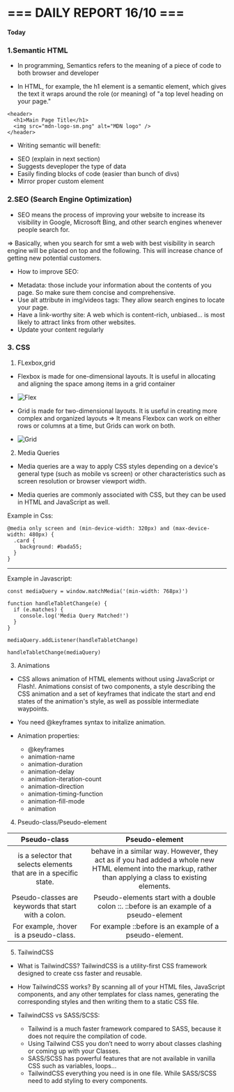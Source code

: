 # === DAILY REPORT 16/10 ===

**Today**

### 1.Semantic HTML

- In programming, Semantics refers to the meaning of a piece of code to both browser and developer

- In HTML, for example, the h1 element is a semantic element, which gives the text it wraps around the role (or meaning) of "a top level heading on your page."

```
<header>
  <h1>Main Page Title</h1>
  <img src="mdn-logo-sm.png" alt="MDN logo" />
</header>
```

- Writing semantic will benefit:

* SEO (explain in next section)
* Suggests deveploper the type of data
* Easily finding blocks of code (easier than bunch of divs)
* Mirror proper custom element

### 2.SEO (Search Engine Optimization)

- SEO means the process of improving your website to increase its visibility in Google, Microsoft Bing, and other search engines whenever people search for.

=> Basically, when you search for smt a web with best visibility in search engine will be placed on top and the following. This will increase chance of getting new potential customers.

- How to improve SEO:

* Metadata: those include your information about the contents of you page. So make sure them concise and comprehensive.
* Use alt attribute in img/videos tags: They allow search engines to locate your page.
* Have a link-worthy site: A web which is content-rich, unbiased... is most likely to attract links from other websites.
* Update your content regularly

### 3. CSS

1. FLexbox,grid

- Flexbox is made for one-dimensional layouts. It is useful in allocating and aligning the space among items in a grid container

- ![Flex](https://www.simplilearn.com/ice9/free_resources_article_thumb/flex-lay.jpg)

- Grid is made for two-dimensional layouts. It is useful in creating more complex and organized layouts
  => It means Flexbox can work on either rows or columns at a time, but Grids can work on both.

- ![Grid](https://www.simplilearn.com/ice9/free_resources_article_thumb/grid_lay.jpg)

2. Media Queries

- Media queries are a way to apply CSS styles depending on a device's general type (such as mobile vs screen) or other characteristics such as screen resolution or browser viewport width.

- Media queries are commonly associated with CSS, but they can be used in HTML and JavaScript as well.

Example in Css:

```
@media only screen and (min-device-width: 320px) and (max-device-width: 480px) {
  .card {
    background: #bada55;
  }
}
```

<hr/>

Example in Javascript:

```
const mediaQuery = window.matchMedia('(min-width: 768px)')

function handleTabletChange(e) {
  if (e.matches) {
    console.log('Media Query Matched!')
  }
}

mediaQuery.addListener(handleTabletChange)

handleTabletChange(mediaQuery)
```

3. Animations

- CSS allows animation of HTML elements without using JavaScript or Flash!. Animations consist of two components, a style describing the CSS animation and a set of keyframes that indicate the start and end states of the animation's style, as well as possible intermediate waypoints.

- You need @keyframes syntax to initalize animation.

- Animation properties:
  - @keyframes
  - animation-name
  - animation-duration
  - animation-delay
  - animation-iteration-count
  - animation-direction
  - animation-timing-function
  - animation-fill-mode
  - animation

4. Pseudo-class/Pseudo-element

|                           Pseudo-class                            |                                                                       Pseudo-element                                                                        |
| :---------------------------------------------------------------: | :---------------------------------------------------------------------------------------------------------------------------------------------------------: |
| is a selector that selects elements that are in a specific state. | behave in a similar way. However, they act as if you had added a whole new HTML element into the markup, rather than applying a class to existing elements. |
|       Pseudo-classes are keywords that start with a colon.        |                                  Pseudo-elements start with a double colon ::. ::before is an example of a pseudo-element                                   |
|              For example, :hover is a pseudo-class.               |                                                   For example ::before is an example of a pseudo-element.                                                   |

5. TailwindCSS

- What is TailwindCSS? TailwindCSS is a utility-first CSS framework designed to create css faster and reusable.

- How TailwindCSS works? By scanning all of your HTML files, JavaScript components, and any other templates for class names, generating the corresponding styles and then writing them to a static CSS file.

- TailwindCSS vs SASS/SCSS:
  - Tailwind is a much faster framework compared to SASS, because it does not require the compilation of code.
  - Using Tailwind CSS you don’t need to worry about classes clashing or coming up with your Classes.
  - SASS/SCSS has powerful features that are not available in vanilla CSS such as variables, loops...
  - TailwindCSS everything you need is in one file. While SASS/SCSS need to add styling to every components.
